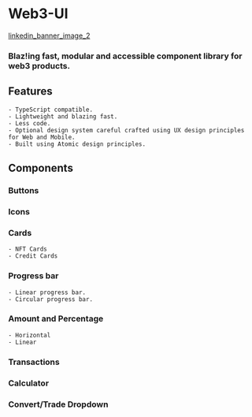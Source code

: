 # Web3-UI

[linkedin_banner_image_2](https://user-images.githubusercontent.com/44122952/205468539-17ca3da6-646e-4829-88a8-1232a1fd5d55.png)
### Blaz!ing fast, modular and accessible component library for web3 products.

## Features

    - TypeScript compatible.
    - Lightweight and blazing fast.
    - Less code.
    - Optional design system careful crafted using UX design principles for Web and Mobile.
    - Built using Atomic design principles.

## Components

### Buttons

### Icons

### Cards

    - NFT Cards
    - Credit Cards

### Progress bar

    - Linear progress bar.
    - Circular progress bar.

### Amount and Percentage

    - Horizontal
    - Linear

### Transactions

### Calculator

### Convert/Trade Dropdown
